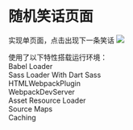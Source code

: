 # 随机笑话页面

实现单页面，点击出现下一条笑话
![](https://i.bmp.ovh/imgs/2022/07/29/d8b2b7976ed4bee8.png)

使用了以下特性搭载运行环境：  
Babel Loader  
Sass Loader With Dart Sass  
HTMLWebpackPlugin  
WebpackDevServer  
Asset Resource Loader  
Source Maps  
Caching